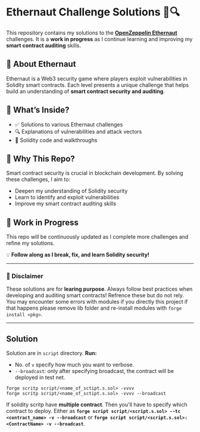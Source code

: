 # Ethernaut Challenge Solutions 🚀🔍  

This repository contains my solutions to the **[OpenZeppelin Ethernaut](https://ethernaut.openzeppelin.com/)** challenges. It is a **work in progress** as I continue learning and improving my **smart contract auditing** skills.   

## 🔹 About Ethernaut  
Ethernaut is a Web3 security game where players exploit vulnerabilities in Solidity smart contracts. Each level presents a unique challenge that helps build an understanding of **smart contract security and auditing**.  

## 🔹 What’s Inside?  
- ✅ Solutions to various Ethernaut challenges  
- 🔍 Explanations of vulnerabilities and attack vectors  
- 📜 Solidity code and walkthroughs  

## 🔹 Why This Repo?  
Smart contract security is crucial in blockchain development. By solving these challenges, I aim to:  
- Deepen my understanding of Solidity security  
- Learn to identify and exploit vulnerabilities  
- Improve my smart contract auditing skills  

## 🚀 Work in Progress  
This repo will be continuously updated as I complete more challenges and refine my solutions.  

💡 **Follow along as I break, fix, and learn Solidity security!**  

---

### 📜 Disclaimer  
These solutions are for **learing purpose**. Always follow best practices when developing and auditing smart contracts! Refrence these but do not rely. You may encounter some errors with modules if you directly this project if that happens please remove lib folder and re-install modules with `forge install <pkg>`. 

---

## Solution 
Solution are in `script` directory.
**Run:** 
- No. of `v` specify how much you want to verbose.
- `--broadcast`: only after specifying broadcast, the contract will be deployed in test net.

```
forge scritp script/<name_of_sctipt.s.sol> -vvvv
forge scritp script/<name_of_sctipt.s.sol> -vvvv --broadcast
```

If solidity scritp have **multiple contract**. Then you'll have to specify which contract to deploy.
Either as **`forge script script/<script.s.sol> --tc <contract_name> -v --broadcast`** or **`forge script script/<script.s.sol>:<ContractName> -v --broadcast`**.


